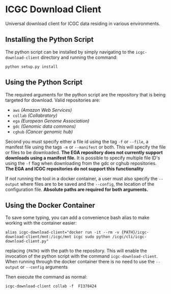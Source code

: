 # ICGC Download Client
Universal download client for ICGC data residing in various environments. 

## Installing the Python Script

The python script can be installed by simply navigating to the `icgc-download-client` directory and running the command:

```shell
python setup.py install
```

## Using the Python Script

The required arguments for the python script are the repository that is being targeted for download.
Valid repositories are:

* `aws` _(Amazon Web Services)_
* `collab` _(Collabratory)_
* `ega` _(European Genome Association)_
* `gdc` _(Genomic data commons)_
* `cghub` _(Cancer genomic hub)_

Second you must specify either a file id using the tag `-f` or `--file`, a manifest file using the tags `-m` or `--manifest`
or both.  This will specify the file or files to be downloaded.  **The EGA repository does not currently support
downloads using a manifest file.**  It is possible to specify multiple file ID's using the `-f` flag when downloading from the
gdc or cghub repositories.  **The EGA and ICGC repositories do not support this functionality**

If not running the tool in a docker container, a user must also specify the `--output` where files are to be saved
and the `--config`, the location of the configuration file.  **Absolute paths are required for both arguments.**

## Using the Docker Container

To save some typing, you can add a convenience bash alias to make working with the container easier:

```shell
alias icgc-download-client="docker run -it --rm -v {PATH}/icgc-download-client/mnt:/icgc/mnt icgc sudo python /icgc/cli/icgc-download-client.py"
```
replacing `{PATH}` with the path to the repository.
This will enable the invocation of the python script with the command `icgc-download-client`.  When running through the docker container there is no need to use the `--output` or `--config` arguments

Then execute the command as normal:

```shell
icgc-download-client collab -f  FI378424
```

